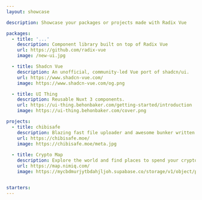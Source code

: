 ```yaml
---
layout: showcase

description: Showcase your packages or projects made with Radix Vue

packages:
  - title: '...'
    description: Component library built on top of Radix Vue 
    url: https://github.com/radix-vue
    image: /new-ui.jpg

  - title: Shadcn Vue
    description: An unofficial, community-led Vue port of shadcn/ui.
    url: https://www.shadcn-vue.com/
    image: https://www.shadcn-vue.com/og.png

  - title: UI Thing
    description: Reusable Nuxt 3 components.
    url: https://ui-thing.behonbaker.com/getting-started/introduction
    image: https://ui-thing.behonbaker.com/cover.png

projects:
  - title: chibisafe
    description: Blazing fast file uploader and awesome bunker written in node! 🚀
    url: https://chibisafe.moe/
    image: https://chibisafe.moe/meta.jpg
    
  - title: Crypto Map
    description: Explore the world and find places to spend your crypto.
    url: https://map.nimiq.com/
    image: https://mycbdmurjytbdahjljoh.supabase.co/storage/v1/object/public/og-image/og-image.jpg


starters:
---
```

